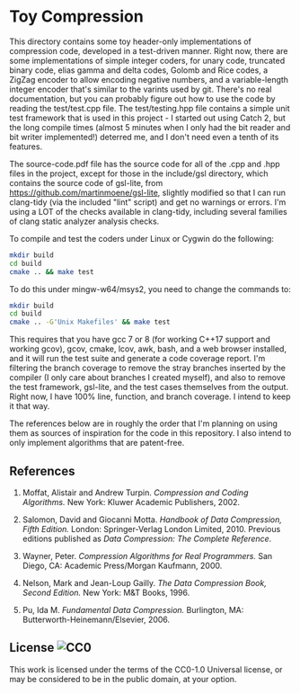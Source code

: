 # Toy Compression

This directory contains some toy header-only implementations of compression
code, developed in a test-driven manner. Right now, there are some
implementations of simple integer coders, for unary code, truncated binary code,
elias gamma and delta codes, Golomb and Rice codes, a ZigZag encoder to allow
encoding negative numbers, and a variable-length integer encoder that's similar
to the varints used by git. There's no real documentation, but you can
probably figure out how to use the code by reading the test/test.cpp file.
The test/testing.hpp file contains a simple unit test framework that is used
in this project - I started out using Catch 2, but the long compile times
(almost 5 minutes when I only had the bit reader and bit writer implemented!)
deterred me, and I don't need even a tenth of its features.

The source-code.pdf file has the source code for all of the .cpp and .hpp files
in the project, except for those in the include/gsl directory, which contains the source code of  gsl-lite, from https://github.com/martinmoene/gsl-lite,
slightly modified so that I can run clang-tidy (via the included "lint" script) and get no warnings or errors. I'm using a LOT of the checks available in
clang-tidy, including several families of clang static analyzer analysis checks.

To compile and test the coders under Linux or Cygwin do the following:

```bash
mkdir build
cd build
cmake .. && make test
```

To do this under mingw-w64/msys2, you need to change the commands to:

```bash
mkdir build
cd build
cmake .. -G'Unix Makefiles' && make test
```

This requires that you have gcc 7 or 8 (for working C++17 support and
working gcov), gcov, cmake, lcov, awk, bash, and a web browser installed,
and it will run the test suite and generate a code coverage report. I'm
filtering the branch coverage to remove the stray branches inserted by the
compiler (I only care about branches I created myself), and also to remove
the test framework, gsl-lite, and the test cases themselves from the output.
Right now, I have 100% line, function, and branch coverage. I intend to keep
it that way.

The references below are in roughly the order that I'm planning on using them
as sources of inspiration for the code in this repository. I also intend to
only implement algorithms that are patent-free.

## References

1. Moffat, Alistair and Andrew Turpin. _Compression and Coding Algorithms._
New York: Kluwer Academic Publishers, 2002.

2. Salomon, David and Giocanni Motta. _Handbook of Data Compression, Fifth
Edition._ London: Springer-Verlag London Limited, 2010. Previous editions
published as _Data Compression: The Complete Reference_.

3. Wayner, Peter. _Compression Algorithms for Real Programmers._
San Diego, CA: Academic Press/Morgan Kaufmann, 2000.

4. Nelson, Mark and Jean-Loup Gailly. _The Data Compression Book,
Second Edition._ New York: M&T Books, 1996.

5. Pu, Ida M. _Fundamental Data Compression._ Burlington, MA:
Butterworth-Heinemann/Elsevier, 2006.

## License ![CC0](https://licensebuttons.net/p/zero/1.0/88x31.png)

This work is licensed under the terms of the CC0-1.0 Universal
license, or may be considered to be in the public domain,
at your option.

